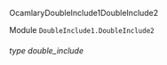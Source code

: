 OcamlaryDoubleInclude1DoubleInclude2

 Module  `` DoubleInclude1.DoubleInclude2 `` 
<a id="type-double_include"></a>
###### type double_include

